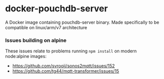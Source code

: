 # docker-pouchdb-server
A Docker image containing pouchdb-server binary. Made specifically to be compatible on linux/arm/v7 architecture

### Issues building on alpine
These issues relate to problems running `npm install` on modern node:alpine images:
* https://github.com/svrooij/sonos2mqtt/issues/152
* https://github.com/tg44/mqtt-transformer/issues/15
